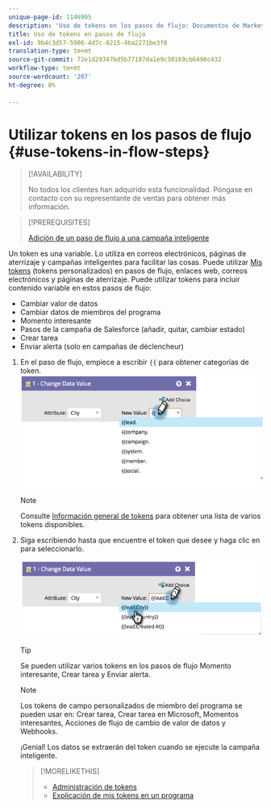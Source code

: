 ```yaml
---
unique-page-id: 1146995
description: 'Uso de tokens en los pasos de flujo: Documentos de Marketo: Documentación del producto'
title: Uso de tokens en pasos de flujo
exl-id: 9b4c3d57-5906-4d7c-8215-4ba2271be3f8
translation-type: tm+mt
source-git-commit: 72e1d29347bd5b77107da1e9c30169cb6490c432
workflow-type: tm+mt
source-wordcount: '207'
ht-degree: 0%

---
```


# Utilizar tokens en los pasos de flujo {#use-tokens-in-flow-steps}

>[!AVAILABILITY]
>
>No todos los clientes han adquirido esta funcionalidad. Póngase en contacto con su representante de ventas para obtener más información.

>[!PREREQUISITES]
>
>[Adición de un paso de flujo a una campaña inteligente](/help/marketo/product-docs/core-marketo-concepts/smart-campaigns/flow-actions/add-a-flow-step-to-a-smart-campaign.md)

Un token es una variable. Lo utiliza en correos electrónicos, páginas de aterrizaje y campañas inteligentes para facilitar las cosas. Puede utilizar [Mis tokens](/help/marketo/product-docs/core-marketo-concepts/programs/tokens/understanding-my-tokens-in-a-program.md) (tokens personalizados) en pasos de flujo, enlaces web, correos electrónicos y páginas de aterrizaje. Puede utilizar tokens para incluir contenido variable en estos pasos de flujo:

* Cambiar valor de datos
* Cambiar datos de miembros del programa
* Momento interesante
* Pasos de la campaña de Salesforce (añadir, quitar, cambiar estado)
* Crear tarea
* Enviar alerta (solo en campañas de déclencheur)

1. En el paso de flujo, empiece a escribir `{{` para obtener categorías de token. ![](assets/image2014-9-22-14-3a3-3a17.png)

   >[!NOTE]
   >
   >Consulte [Información general de tokens](/help/marketo/product-docs/demand-generation/landing-pages/personalizing-landing-pages/tokens-overview.md) para obtener una lista de varios tokens disponibles.

1. Siga escribiendo hasta que encuentre el token que desee y haga clic en para seleccionarlo.

   ![](assets/image2014-9-22-14-3a3-3a48.png)

   >[!TIP]
   >
   >Se pueden utilizar varios tokens en los pasos de flujo Momento interesante, Crear tarea y Enviar alerta.

   >[!NOTE]
   >
   >Los tokens de campo personalizados de miembro del programa se pueden usar en: Crear tarea, Crear tarea en Microsoft, Momentos interesantes, Acciones de flujo de cambio de valor de datos y Webhooks.

   ¡Genial! Los datos se extraerán del token cuando se ejecute la campaña inteligente.

   >[!MORELIKETHIS]
   >
   >* [Administración de tokens](/help/marketo/product-docs/core-marketo-concepts/programs/tokens/managing-my-tokens.md)
   >* [Explicación de mis tokens en un programa](/help/marketo/product-docs/core-marketo-concepts/programs/tokens/understanding-my-tokens-in-a-program.md)

